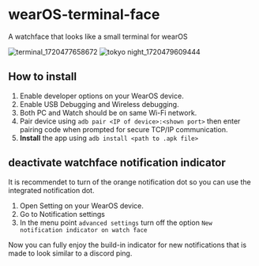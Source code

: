 # wearOS-terminal-face
A watchface that looks like a small terminal for wearOS

![terminal_1720477658672](https://github.com/Fiotux/wearOS-terminal-face/assets/74451820/a109259a-b8aa-4943-bb04-c60650581986)
![tokyo night_1720479609444](https://github.com/Fiotux/wearOS-terminal-face/assets/74451820/7a6970c9-557a-4497-9d76-9b27ebd7e594)

## How to install 

1) Enable developer options on your WearOS device.
2) Enable USB Debugging and Wireless debugging.
3) Both PC and Watch should be on same Wi-Fi network.
4) Pair device using ```adb pair <IP of device>:<shown port>``` then enter pairing code when prompted for secure TCP/IP communication.
5) **Install** the app using ```adb install <path to .apk file>```


## deactivate watchface notification indicator
It is recommendet to turn of the orange notification dot so you can use the integrated notification dot.

1) Open Setting on your WearOS device.
2) Go to Notification settings
3) In the menu point ```advanced settings``` turn off the option ```New notification indicator on watch face```

Now you can fully enjoy the build-in indicator for new notifications that is made to look similar to a discord ping.
